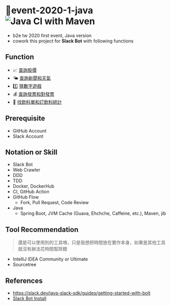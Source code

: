 # 🥇event-2020-1-java ![Java CI with Maven](https://github.com/b2etw/event-2020-1-java/workflows/Java%20CI%20with%20Maven/badge.svg?branch=master&event=push)
* b2e tw 2020 first event, Java version
* cowork this project for **Slack Bot** with following functions

## Function
* 📈 [查詢股價](https://github.com/b2etw/event-2020-1-java/issues/1)
* 🌤 [查詢新聞和天氣](https://github.com/b2etw/event-2020-1-java/issues/2) 
* 1️⃣ [猜數字遊戲](https://github.com/b2etw/event-2020-1-java/issues/3)
* 💰 [查詢發票和對發票](https://github.com/b2etw/event-2020-1-java/issues/4) 
* 🥤 [找飲料單和訂飲料統計](https://github.com/b2etw/event-2020-1-java/issues/5)

## Prerequisite
* GitHub Account
* Slack Account

## Notation or Skill
* Slack Bot
* Web Crawler
* DDD
* TDD
* Docker, DockerHub
* CI, GitHub Action
* GitHub Flow
  * Fork, Pull Request, Code Review
* Java
  * Spring Boot, JVM Cache (Guava, Ehchche, Caffeine, etc.), Maven, jib
  
## Tool Recommendation
> 還是可以使用別的工具唷，只是我想把時間放在實作本身，如果是其他工具就沒有辦法花時間幫除錯
* IntelliJ IDEA Community or Ultimate
* Sourcetree

## References
* https://slack.dev/java-slack-sdk/guides/getting-started-with-bolt
* [Slack Bot Install](./doc/slack-bot-install.md)
